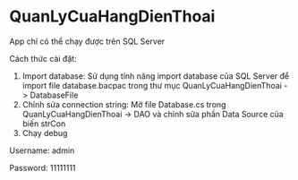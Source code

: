# QuanLyCuaHangDienThoai
App chỉ có thể chạy được trên SQL Server

Cách thức cài đặt:
1. Import database: Sử dụng tính năng import database của SQL Server để import file database.bacpac trong thư mục QuanLyCuaHangDienThoai -> DatabaseFile
2. Chỉnh sửa connection string: Mở file Database.cs trong QuanLyCuaHangDienThoai -> DAO và chỉnh sửa phần Data Source của biến strCon
3. Chạy debug

Username: admin

Password: 11111111
